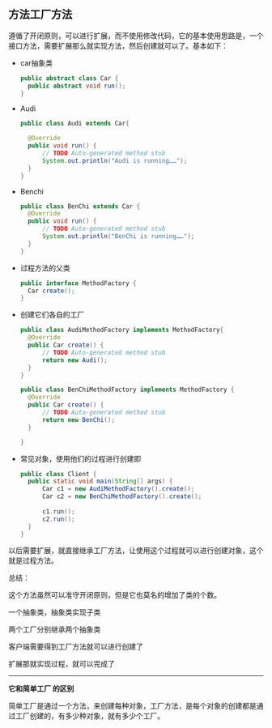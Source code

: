 ## 方法工厂方法

遵循了开闭原则，可以进行扩展，而不使用修改代码，它的基本使用思路是，一个接口方法，需要扩展那么就实现方法，然后创建就可以了。基本如下：

- car抽象类

  ```java
  public abstract class Car {
  	public abstract void run();
  }
  ```

  

- Audi

  ```java
  public class Audi extends Car{
  
  	@Override
  	public void run() {
  		// TODO Auto-generated method stub
  		System.out.println("Audi is running……");
  	}
  }
  
  ```

  

- Benchi

  ```java
  public class BenChi extends Car {
  	@Override
  	public void run() {
  		// TODO Auto-generated method stub
  		System.out.println("BenChi is running……");
  	}
  }
  
  ```

  

- 过程方法的父类

  ```java
  public interface MethodFactory {
  	Car create();
  }
  ```

  

- 创建它们各自的工厂

  ```java
  public class AudiMethodFactory implements MethodFactory{
  	@Override
  	public Car create() {
  		// TODO Auto-generated method stub
  		return new Audi();
  	} 
  }
  ```

  ```java
  public class BenChiMethodFactory implements MethodFactory {
  	@Override
  	public Car create() {
  		// TODO Auto-generated method stub
  		return new BenChi();
  	}
  
  }
  
  ```

- 常见对象，使用他们的过程进行创建即

  ```java
  public class Client {
  	public static void main(String[] args) {
  		Car c1 = new AudiMethodFactory().create();
  		Car c2 = new BenChiMethodFactory().create();
  		
  		c1.run();
  		c2.run();
  	}
  }
  
  ```

  

以后需要扩展，就直接继承工厂方法，让使用这个过程就可以进行创建对象，这个就是过程方法。





总结：

这个方法虽然可以准守开闭原则，但是它也莫名的增加了类的个数。





一个抽象类，抽象类实现子类



两个工厂分别继承两个抽象类

客户端需要得到工厂方法就可以进行创建了

扩展那就实现过程，就可以完成了





------------------

**它和简单工厂 的区别**

简单工厂是通过一个方法，来创建每种对象，工厂方法，是每个对象的创建都是通过工厂创建的，有多少种对象，就有多少个工厂。